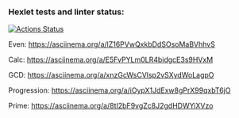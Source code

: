 ### Hexlet tests and linter status:
[![Actions Status](https://github.com/RomanKharkin/java-project-lvl1/workflows/hexlet-check/badge.svg)](https://github.com/RomanKharkin/java-project-lvl1/actions)


Even: https://asciinema.org/a/lZ16PVwQxkbDdSOsoMaBVhhvS

Calc: https://asciinema.org/a/E5FvPYLm0LR4bidgcE3s9HVxM

GCD: https://asciinema.org/a/xnzGcWsCVlsp2vSXydWoLagpO

Progression: https://asciinema.org/a/iOypX1JdExw8gPrX99qxbT6jO

Prime: https://asciinema.org/a/8tI2bF9vgZc8J2gdHDWYiXVzo
